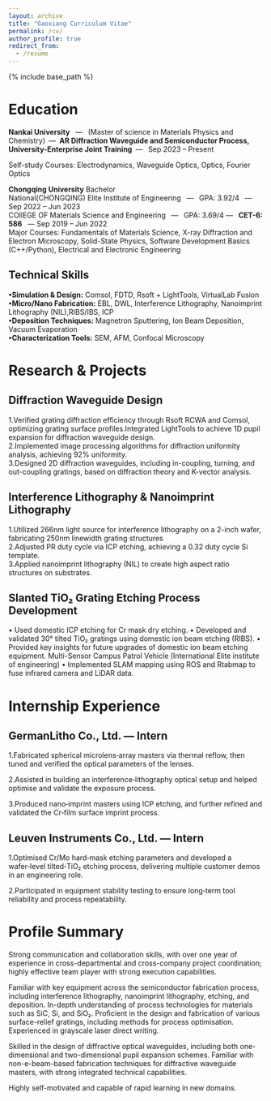 ```yaml
---
layout: archive
title: "Gaoxiang Curriculum Vitae"
permalink: /cv/
author_profile: true
redirect_from:
  - /resume
---
```

{% include base_path %}

Education
======
**Nankai University** &ensp;—&ensp; (Master of science in Materials Physics and Chemistry)&ensp;—&ensp;**AR Diffraction Waveguide and Semiconductor Process, University-Enterprise Joint Training**&ensp;— &ensp;Sep 2023 – Present&ensp;<br>

Self-study Courses: Electrodynamics, Waveguide Optics, Optics, Fourier Optics<br>

**Chongqing University** Bachelor <br>
National(CHONGQING) Elite Institute of Engineering &ensp;—&ensp; GPA: 3.92/4 &ensp;— &ensp;Sep 2022 – Jun 2023<br>
COllEGE OF Materials Science and Engineering&ensp; —&ensp; GPA: 3.69/4 —&ensp; **CET-6: 586** &ensp;— Sep 2019 – Jun 2022<br>
Major Courses: Fundamentals of Materials Science, X-ray Diffraction and Electron Microscopy, Solid-State Physics, Software Development Basics (C++/Python), Electrical and Electronic Engineering<br>

Technical Skills
------
**•Simulation & Design:** Comsol, FDTD, Rsoft + LightTools, VirtualLab Fusion<br>
**•Micro/Nano Fabrication:** EBL, DWL, Interference Lithography, Nanoimprint Lithography (NIL),RIBS/IBS, ICP <br>
**•Deposition Techniques:** Magnetron Sputtering, Ion Beam Deposition, Vacuum Evaporation<br>
**•Characterization Tools:** SEM, AFM, Confocal Microscopy<br>

Research & Projects
========
Diffraction Waveguide Design
--------------
1.Verified grating diffraction efficiency through Rsoft RCWA and Comsol, optimizing grating surface profiles.Integrated LightTools to achieve 1D pupil expansion for diffraction waveguide design.<br>
2.Implemented image processing algorithms for diffraction uniformity analysis, achieving 92% uniformity.<br>
3.Designed 2D diffraction waveguides, including in-coupling, turning, and out-coupling gratings, based on diffraction theory and K-vector analysis.<br>

Interference Lithography & Nanoimprint Lithography 
------------
1.Utilized 266nm light source for interference lithography on a 2-inch wafer, fabricating 250nm linewidth grating structures<br>
2.Adjusted PR duty cycle via ICP etching, achieving a 0.32 duty cycle Si template.<br>
3.Applied nanoimprint lithography (NIL) to create high aspect ratio structures on substrates.<br>

Slanted TiO₂ Grating Etching Process Development 
-------------------
•	Used domestic ICP etching for Cr mask dry etching.
•	Developed and validated 30° tilted TiO₂ gratings using domestic ion beam etching (RIBS).
•	Provided key insights for future upgrades of domestic ion beam etching equipment.
Multi-Sensor Campus Patrol Vehicle (International Elite institute of engineering)
•	Implemented SLAM mapping using ROS and Rtabmap to fuse infrared camera and LiDAR data.

Internship Experience
===========

GermanLitho Co., Ltd. — Intern
------------
1.Fabricated spherical microlens‑array masters via thermal reflow, then tuned and verified the optical parameters of the lenses.

2.Assisted in building an interference‑lithography optical setup and helped optimise and validate the exposure process.

3.Produced nano‑imprint masters using ICP etching, and further refined and validated the Cr‑film surface imprint process.

Leuven Instruments Co., Ltd. — Intern
-----------------
1.Optimised Cr/Mo hard‑mask etching parameters and developed a wafer‑level tilted‑TiO₂ etching process, delivering multiple customer demos in an engineering role.

2.Participated in equipment stability testing to ensure long‑term tool reliability and process repeatability.

Profile Summary
==========
Strong communication and collaboration skills, with over one year of experience in cross-departmental and cross-company project coordination; highly effective team player with strong execution capabilities.

Familiar with key equipment across the semiconductor fabrication process, including interference lithography, nanoimprint lithography, etching, and deposition. In-depth understanding of process technologies for materials such as SiC, Si, and SiO₂. Proficient in the design and fabrication of various surface-relief gratings, including methods for process optimisation. Experienced in grayscale laser direct writing.

Skilled in the design of diffractive optical waveguides, including both one-dimensional and two-dimensional pupil expansion schemes. Familiar with non-e-beam-based fabrication techniques for diffractive waveguide masters, with strong integrated technical capabilities.

Highly self-motivated and capable of rapid learning in new domains.



<!--Skills
======
* Skill 1
* Skill 2
  * Sub-skill 2.1
  * Sub-skill 2.2
  * Sub-skill 2.3
* Skill 3-->


<!--Publications
======
  <ul>{% for post in site.publications reversed %}
    {% include archive-single-cv.html %}
  {% endfor %}</ul>
  
Talks
======
  <ul>{% for post in site.talks reversed %}
    {% include archive-single-talk-cv.html  %}
  {% endfor %}</ul>
  
Teaching
======
  <ul>{% for post in site.teaching reversed %}
    {% include archive-single-cv.html %}
  {% endfor %}</ul>
  
Service and leadership
======
* Currently signed in to 43 different slack teams-->
